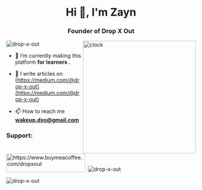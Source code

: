 <h1 align="center">Hi 👋, I'm Zayn</h1>
<h3 align="center">Founder of Drop X Out</h3>

<img align="right" src="https://media.tenor.com/DIBZH5Yaz00AAAAM/tick-tock-clock.gif" alt="clock" width="300" height="300">

<p align="left"> <img src="https://komarev.com/ghpvc/?username=drop-x-out&label=Profile%20views&color=0e75b6&style=flat" alt="drop-x-out" /> </p>

- 🌱 I’m currently making this platform **for learners .**

- 📝 I write articles on [https://medium.com/@drop-x-out](https://medium.com/@drop-x-out)

- 📫 How to reach me **wakeup.dxo@gmail.com**

<h3 align="left">Support:</h3>
<p><a href="https://www.buymeacoffee.com/dropxout"> <img align="left" src="https://cdn.buymeacoffee.com/buttons/v2/default-yellow.png" height="50" width="210" alt="https://www.buymeacoffee.com/dropxout" /></a></p><br><br>

<p>&nbsp;<img align="center" src="https://github-readme-stats.vercel.app/api?username=drop-x-out&show_icons=true&locale=en" alt="drop-x-out" /></p>

<p><img align="center" src="https://github-readme-streak-stats.herokuapp.com/?user=drop-x-out&" alt="drop-x-out" /></p>
